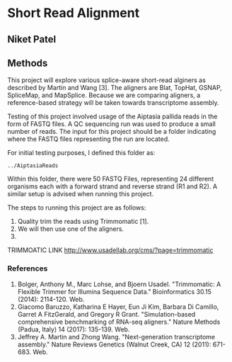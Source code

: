 # Short Read Alignment

## Niket Patel

## Methods
This project will explore various splice-aware short-read alginers as described by Martin and Wang [3]. The aligners are Blat, TopHat, GSNAP, SpliceMap,
and MapSplice. Because we are comparing aligners, a reference-based strategy will be taken towards transcriptome assembly. 

Testing of this project involved usage of the Aiptasia pallida reads in the form of FASTQ files. A QC sequencing run
was used to produce a small number of reads. The input for this project should be a folder indicating where the 
FASTQ files representing the run are located. 

For initial testing purposes, I defined this folder as: 

`../AiptasiaReads`

Within this folder, there were 50 FASTQ Files, representing 24 different organisms each with a forward strand and
reverse strand (R1 and R2). A similar setup is advised when running this project.

The steps to running this project are as follows:
1. Quality trim the reads using Trimmomatic [1].
2. We will then use one of the aligners.
3. 

TRIMMOATIC LINK http://www.usadellab.org/cms/?page=trimmomatic


### References
1. Bolger, Anthony M., Marc Lohse, and Bjoern Usadel. "Trimmomatic: A Flexible Trimmer for Illumina Sequence Data." Bioinformatics 30.15 (2014): 2114-120. Web.
2. Giacomo Baruzzo, Katharina E Hayer, Eun Ji Kim, Barbara Di Camillo, Garret A FitzGerald, and Gregory R Grant. "Simulation-based comprehensive benchmarking of RNA-seq aligners." Nature Methods (Padua, Italy) 14 (2017): 135-139. Web.
3. Jeffrey A. Martin and Zhong Wang. "Next-generation transcriptome assembly." Nature Reviews Genetics (Walnut Creek, CA) 12 (2011): 671-683. Web.
